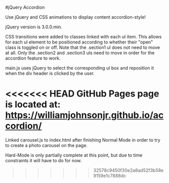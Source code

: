#jQuery Accordion

Use jQuery and CSS animations to display content accordion-style!

jQuery version is 3.0.0.min.

CSS transitions were added to classes linked with each ul item. This allows for each ul element to be positioned
according to whether their "open" class is toggled on or off. Note that the .section1 ul does not need to move at all.
Only the .section2 and .section3 uls need to move in order for the accordion feature to work.

main.js uses jQuery to select the corresponding ul box and reposition it when the div header is clicked by the user.

<<<<<<< HEAD
GitHub Pages page is located at: https://williamjohnsonjr.github.io/accordion/
=======
Linked carousel.js to index.html after finishing Normal Mode in order to try to create a photo carousel on the page.

Hard-Mode is only partially complete at this point, but due to time constraints it will have to do for now.

>>>>>>> 32578c9450f30e2a8ad52f3b58e9159e1c7888dc
